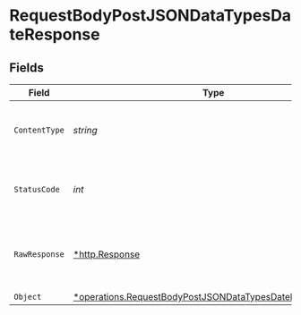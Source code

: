 # RequestBodyPostJSONDataTypesDateResponse


## Fields

| Field                                                                                                                                      | Type                                                                                                                                       | Required                                                                                                                                   | Description                                                                                                                                |
| ------------------------------------------------------------------------------------------------------------------------------------------ | ------------------------------------------------------------------------------------------------------------------------------------------ | ------------------------------------------------------------------------------------------------------------------------------------------ | ------------------------------------------------------------------------------------------------------------------------------------------ |
| `ContentType`                                                                                                                              | *string*                                                                                                                                   | :heavy_check_mark:                                                                                                                         | HTTP response content type for this operation                                                                                              |
| `StatusCode`                                                                                                                               | *int*                                                                                                                                      | :heavy_check_mark:                                                                                                                         | HTTP response status code for this operation                                                                                               |
| `RawResponse`                                                                                                                              | [*http.Response](https://pkg.go.dev/net/http#Response)                                                                                     | :heavy_check_mark:                                                                                                                         | Raw HTTP response; suitable for custom response parsing                                                                                    |
| `Object`                                                                                                                                   | [*operations.RequestBodyPostJSONDataTypesDateResponseBody](../../../pkg/models/operations/requestbodypostjsondatatypesdateresponsebody.md) | :heavy_minus_sign:                                                                                                                         | OK                                                                                                                                         |